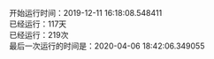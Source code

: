 开始运行时间：2019-12-11 16:18:08.548411  
已经运行：117天  
已经运行：219次  
最后一次运行的时间是：2020-04-06 18:42:06.349055  
